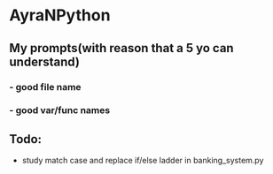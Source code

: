 # AyraNPython

## My prompts(with reason that a 5 yo can understand)

### - good file name
### - good var/func names 

## Todo:
- study match case and replace if/else ladder in banking_system.py
